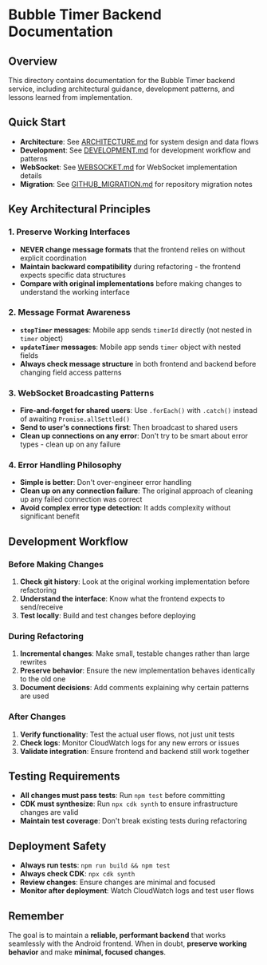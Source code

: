 # Bubble Timer Backend Documentation

## Overview

This directory contains documentation for the Bubble Timer backend service, including architectural guidance, development patterns, and lessons learned from implementation.

## Quick Start

- **Architecture**: See [ARCHITECTURE.md](./ARCHITECTURE.md) for system design and data flows
- **Development**: See [DEVELOPMENT.md](./DEVELOPMENT.md) for development workflow and patterns
- **WebSocket**: See [WEBSOCKET.md](./WEBSOCKET.md) for WebSocket implementation details
- **Migration**: See [GITHUB_MIGRATION.md](./GITHUB_MIGRATION.md) for repository migration notes

## Key Architectural Principles

### 1. Preserve Working Interfaces
- **NEVER change message formats** that the frontend relies on without explicit coordination
- **Maintain backward compatibility** during refactoring - the frontend expects specific data structures
- **Compare with original implementations** before making changes to understand the working interface

### 2. Message Format Awareness
- **`stopTimer` messages**: Mobile app sends `timerId` directly (not nested in `timer` object)
- **`updateTimer` messages**: Mobile app sends `timer` object with nested fields
- **Always check message structure** in both frontend and backend before changing field access patterns

### 3. WebSocket Broadcasting Patterns
- **Fire-and-forget for shared users**: Use `.forEach()` with `.catch()` instead of awaiting `Promise.allSettled()`
- **Send to user's connections first**: Then broadcast to shared users
- **Clean up connections on any error**: Don't try to be smart about error types - clean up on any failure

### 4. Error Handling Philosophy
- **Simple is better**: Don't over-engineer error handling
- **Clean up on any connection failure**: The original approach of cleaning up any failed connection was correct
- **Avoid complex error type detection**: It adds complexity without significant benefit

## Development Workflow

### Before Making Changes
1. **Check git history**: Look at the original working implementation before refactoring
2. **Understand the interface**: Know what the frontend expects to send/receive
3. **Test locally**: Build and test changes before deploying

### During Refactoring
1. **Incremental changes**: Make small, testable changes rather than large rewrites
2. **Preserve behavior**: Ensure the new implementation behaves identically to the old one
3. **Document decisions**: Add comments explaining why certain patterns are used

### After Changes
1. **Verify functionality**: Test the actual user flows, not just unit tests
2. **Check logs**: Monitor CloudWatch logs for any new errors or issues
3. **Validate integration**: Ensure frontend and backend still work together

## Testing Requirements

- **All changes must pass tests**: Run `npm test` before committing
- **CDK must synthesize**: Run `npx cdk synth` to ensure infrastructure changes are valid
- **Maintain test coverage**: Don't break existing tests during refactoring

## Deployment Safety

- **Always run tests**: `npm run build && npm test`
- **Always check CDK**: `npx cdk synth`
- **Review changes**: Ensure changes are minimal and focused
- **Monitor after deployment**: Watch CloudWatch logs and test user flows

## Remember

The goal is to maintain a **reliable, performant backend** that works seamlessly with the Android frontend. When in doubt, **preserve working behavior** and make **minimal, focused changes**.
